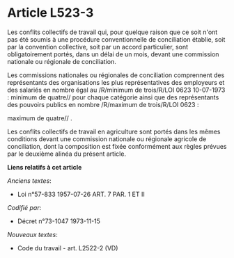 # Article L523-3

Les conflits collectifs de travail qui, pour quelque raison que ce soit n'ont pas été soumis à une procédure conventionnelle
de conciliation établie, soit par la convention collective, soit par un accord particulier, sont obligatoirement portés, dans
un délai de un mois, devant une commission nationale ou régionale de conciliation.

Les commissions nationales ou régionales de conciliation comprennent des représentants des organisations les plus
représentatives des employeurs et des salariés en nombre égal au /R/minimum de trois/R/LOI  0623 10-07-1973 : minimum de
quatre// pour chaque catégorie ainsi que des représentants des pouvoirs publics en nombre /R/maximum de trois/R/LOI  0623 :

maximum de quatre// .

Les conflits collectifs de travail en agriculture sont portés dans les mêmes conditions devant une commission nationale ou
régionale agricole de conciliation, dont la composition est fixée conformément aux règles prévues par le deuxième alinéa du
présent article.

**Liens relatifs à cet article**

_Anciens textes_:

  - Loi n°57-833 1957-07-26 ART. 7 PAR. 1 ET II

_Codifié par_:

  - Décret n°73-1047 1973-11-15

_Nouveaux textes_:

  - Code du travail - art. L2522-2 (VD)
